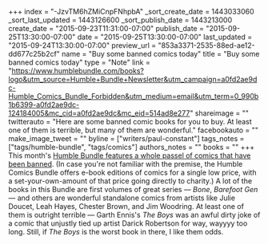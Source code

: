 +++
index = "-JzvTM6hZMiCnpFNhpbA"
_sort_create_date = 1443033060
_sort_last_updated = 1443126600
_sort_publish_date = 1443213000
create_date = "2015-09-23T11:31:00-07:00"
publish_date = "2015-09-25T13:30:00-07:00"
date = "2015-09-25T13:30:00-07:00"
last_updated = "2015-09-24T13:30:00-07:00"
preview_url = "853a3371-2535-88ed-ae12-dd677c25b2cf"
name = "Buy some banned comics today"
title = "Buy some banned comics today"
type = "Note"
link = "https://www.humblebundle.com/books?logo&utm_source=Humble+Bundle+Newsletter&utm_campaign=a0fd2ae9dc-Humble_Comics_Bundle_Forbidden&utm_medium=email&utm_term=0_990b1b6399-a0fd2ae9dc-124184005&mc_cid=a0fd2ae9dc&mc_eid=514ad8e277"
shareimage = ""
twitterauto = "Here are some banned comic books for you to buy. At least one of them is terrible, but many of them are wonderful."
facebookauto = ""
make_image_tweet = ""
byline = ["writers/paul-constant"]
tags_notes = ["tags/humble-bundle", "tags/comics"]
authors_notes = ""
books = ""
+++
This month's [Humble Bundle features a whole passel of comics that have been banned](https://www.humblebundle.com/books?logo&utm_source=Humble+Bundle+Newsletter&utm_campaign=a0fd2ae9dc-Humble_Comics_Bundle_Forbidden&utm_medium=email&utm_term=0_990b1b6399-a0fd2ae9dc-124184005&mc_cid=a0fd2ae9dc&mc_eid=514ad8e277). (In case you're not familiar with the premise, the Humble Comics Bundle offers e-book editions of comics for a single low price, with a set-your-own-amount of that price going directly to charity.) A lot of the books in this Bundle are first volumes of great series — *Bone*, *Barefoot Gen* — and others are wonderful standalone comics from artists like Julie Doucet, Leah Hayes, Chester Brown, and Jim Woodring. At least one of them is outright terrible — Garth Ennis's *The Boys* was an awful dirty joke of a comic that unjustly tied up artist Darick Robertson for way, wayyyy too long. Still, if *The Boys* is the worst book in there, I like them odds.